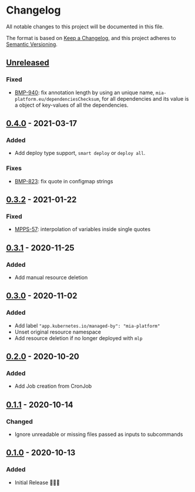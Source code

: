 # Changelog

All notable changes to this project will be documented in this file.

The format is based on [Keep a Changelog](https://keepachangelog.com/en/1.0.0/),
and this project adheres to [Semantic Versioning](https://semver.org/spec/v2.0.0.html).

## [Unreleased]

### Fixed

- [BMP-940](https://makeitapp.atlassian.net/browse/BMP-940): fix annotation length by using an unique name, `mia-platform.eu/dependenciesChecksum`, for all dependencies and its value is a object of key-values of all the dependencies.

## [0.4.0] - 2021-03-17

### Added

- Add deploy type support, `smart deploy` or `deploy all`.

### Fixes

- [BMP-823](https://makeitapp.atlassian.net/browse/BMP-823): fix quote in configmap strings

## [0.3.2] - 2021-01-22

### Fixed

- [MPPS-57](https://makeitapp.atlassian.net/browse/MPPS-57): interpolation of variables inside single quotes

## [0.3.1] - 2020-11-25

### Added

- Add manual resource deletion

## [0.3.0] - 2020-11-02

### Added

- Add label `"app.kubernetes.io/managed-by": "mia-platform"`
- Unset original resource namespace
- Add resource deletion if no longer deployed with `mlp`

## [0.2.0] - 2020-10-20

### Added

- Add Job creation from CronJob

## [0.1.1] - 2020-10-14

### Changed

- Ignore unreadable or missing files passed as inputs to subcommands

## [0.1.0] - 2020-10-13

### Added

- Initial Release 🎉🎉🎉

[Unreleased]: https://git.tools.mia-platform.eu/platform/devops/deploy/-/compare/v0.4.0...HEAD
[0.4.0]: https://git.tools.mia-platform.eu/platform/devops/deploy/-/compare/v0.3.2...v0.4.0
[0.3.2]: https://git.tools.mia-platform.eu/platform/devops/deploy/-/compare/v0.3.1...v0.3.2
[0.3.1]: https://git.tools.mia-platform.eu/platform/devops/deploy/-/compare/v0.3.0...v0.3.1
[0.3.0]: https://git.tools.mia-platform.eu/platform/devops/deploy/-/compare/v0.2.0...v0.3.0
[0.2.0]: https://git.tools.mia-platform.eu/platform/devops/deploy/-/compare/v0.1.1...v0.2.0
[0.1.1]: https://git.tools.mia-platform.eu/platform/devops/deploy/-/compare/v0.1.0...v0.1.1
[0.1.0]: https://git.tools.mia-platform.eu/platform/devops/deploy/-/tags/v0.1.0
